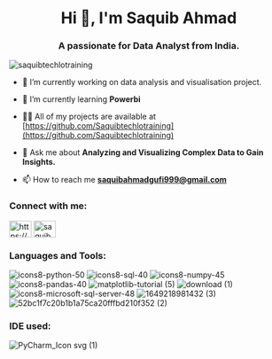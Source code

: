 <h1 align="center">Hi 👋, I'm Saquib Ahmad</h1>
<h3 align="center">A passionate for Data Analyst from India.</h3>

<p align="left"> <img src="https://komarev.com/ghpvc/?username=saquibtechlotraining&label=Profile%20views&color=0e75b6&style=flat" alt="saquibtechlotraining" /> </p>

- 🔭 I’m currently working on data analysis and visualisation project.

- 🌱 I’m currently learning **Powerbi**

- 👨‍💻 All of my projects are available at [https://github.com/Saquibtechlotraining](https://github.com/Saquibtechlotraining)

- 💬 Ask me about **Analyzing and Visualizing Complex Data to Gain Insights.**

- 📫 How to reach me **saquibahmadgufi999@gmail.com**

<h3 align="left">Connect with me:</h3>
<p align="left">
<a href="https://linkedin.com/in/https://www.linkedin.com/in/saquib-ahmad-4b62371b0/" target="blank"><img align="center" src="https://raw.githubusercontent.com/rahuldkjain/github-profile-readme-generator/master/src/images/icons/Social/linked-in-alt.svg" alt="https://www.linkedin.com/in/saquib-ahmad-4b62371b0/" height="30" width="40" /></a>
<a href="https://instagram.com/saquib281" target="blank"><img align="center" src="https://raw.githubusercontent.com/rahuldkjain/github-profile-readme-generator/master/src/images/icons/Social/instagram.svg" alt="saquib281" height="30" width="40" /></a>
</p>


<h3 align="left">Languages and Tools:</h3>

![icons8-python-50](https://github.com/Saquibtechlotraining/data/assets/91885135/38729388-5242-447b-916c-1eb068cf2e1e)
![icons8-sql-40](https://github.com/Saquibtechlotraining/data/assets/91885135/f8ccb851-dd7a-448c-8037-45b782a08dc6)
![icons8-numpy-45](https://github.com/Saquibtechlotraining/data/assets/91885135/10645169-7d2e-43ba-b1a9-772cf844aa8c)
![icons8-pandas-40](https://github.com/Saquibtechlotraining/data/assets/91885135/14347de7-03b6-4fcb-9323-cb5c8ab24c81)
![matplotlib-tutorial (5)](https://github.com/Saquibtechlotraining/data/assets/91885135/84321a63-a9f5-4a84-ac33-d166329b14ec)
![download (1)](https://github.com/Saquibtechlotraining/data/assets/91885135/3d521ff4-878e-427b-8942-9c0d2b018b75)
![icons8-microsoft-sql-server-48](https://github.com/Saquibtechlotraining/data/assets/91885135/4b37d287-1eb5-4f84-9cc3-8e4ab4ac4ea4)
![1649218981432 (3)](https://github.com/Saquibtechlotraining/data/assets/91885135/2faae9c6-ea49-4a08-9c3f-d29d154f41df)
![52bc1f7c20b1b1a75ca20fffbd210f352 (2)](https://github.com/Saquibtechlotraining/data/assets/91885135/2beb9724-466d-4ca8-b5ff-be01a24fbf4b)

<h3 align="left">IDE used:</h3>

![PyCharm_Icon svg (1)](https://github.com/Saquibtechlotraining/data/assets/91885135/05c0ff1d-b0d6-4cca-b271-ece021d597c5)













